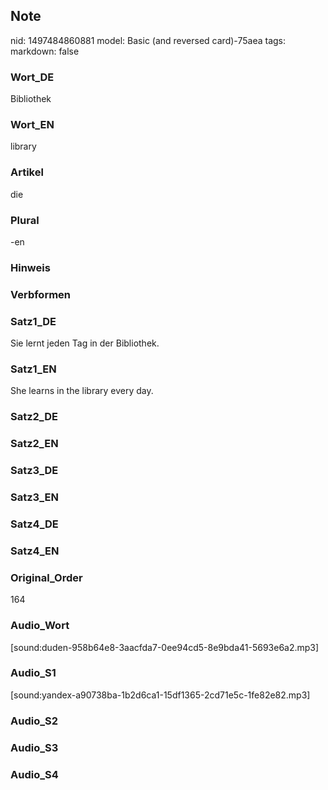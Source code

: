 ## Note
nid: 1497484860881
model: Basic (and reversed card)-75aea
tags: 
markdown: false

### Wort_DE
Bibliothek

### Wort_EN
library

### Artikel
die

### Plural
-en

### Hinweis


### Verbformen


### Satz1_DE
Sie lernt jeden Tag in der Bibliothek.

### Satz1_EN
She learns in the library every day.

### Satz2_DE


### Satz2_EN


### Satz3_DE


### Satz3_EN


### Satz4_DE


### Satz4_EN


### Original_Order
164

### Audio_Wort
[sound:duden-958b64e8-3aacfda7-0ee94cd5-8e9bda41-5693e6a2.mp3]

### Audio_S1
[sound:yandex-a90738ba-1b2d6ca1-15df1365-2cd71e5c-1fe82e82.mp3]

### Audio_S2


### Audio_S3


### Audio_S4

